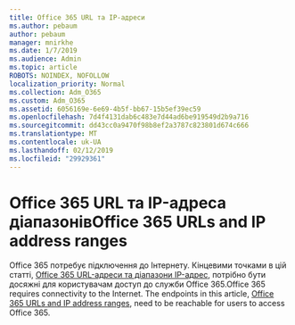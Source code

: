 ```yaml
---
title: Office 365 URL та IP-адреси
ms.author: pebaum
author: pebaum
manager: mnirkhe
ms.date: 1/7/2019
ms.audience: Admin
ms.topic: article
ROBOTS: NOINDEX, NOFOLLOW
localization_priority: Normal
ms.collection: Adm_O365
ms.custom: Adm_O365
ms.assetid: 6056169e-6e69-4b5f-bb67-15b5ef39ec59
ms.openlocfilehash: 7d4f4131dab6c483e7d44ad6be919549d2b9a716
ms.sourcegitcommit: dd43cc0a9470f98b8ef2a3787c823801d674c666
ms.translationtype: MT
ms.contentlocale: uk-UA
ms.lasthandoff: 02/12/2019
ms.locfileid: "29929361"
---
```

# <a name="office-365-urls-and-ip-address-ranges"></a><span data-ttu-id="c4598-102">Office 365 URL та IP-адреса діапазонів</span><span class="sxs-lookup"><span data-stu-id="c4598-102">Office 365 URLs and IP address ranges</span></span>

<span data-ttu-id="c4598-p101">Office 365 потребує підключення до Інтернету. Кінцевими точками в цій статті, [Office 365 URL-адреси та діапазони IP-адрес](https://docs.microsoft.com/office365/enterprise/office-365-ip-web-service), потрібно бути досяжні для користувачам доступ до служби Office 365.</span><span class="sxs-lookup"><span data-stu-id="c4598-p101">Office 365 requires connectivity to the Internet. The endpoints in this article, [Office 365 URLs and IP address ranges](https://docs.microsoft.com/office365/enterprise/office-365-ip-web-service), need to be reachable for users to access Office 365.</span></span>
  

